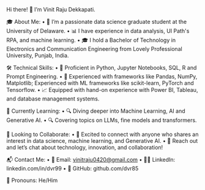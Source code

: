 Hi there! 👋 I’m Vinit Raju Dekkapati.

🎓 About Me:
	•	🌟 I’m a passionate data science graduate student at the University of Delaware.
	•	📊 I have experience in data analysis, UI Path's RPA, and machine learning.
	•	🎓 I hold a Bachelor of Technology in Electronics and Communication Engineering from Lovely Professional University, Punjab, India.

🛠 Technical Skills:
	•	🐍 Proficient in Python, Jupyter Notebooks, SQL, R and Prompt Engineering.
	•	🧠 Experienced with frameworks like Pandas, NumPy, Matplotlib; Experienced with ML frameworks like scikit-learn, PyTorch and Tensorflow.
	•	📈 Equipped with hand-on experience with Power BI, Tableau, and database management systems.

🌱 Currently Learning:
	•	🔍 Diving deeper into Machine Learning, AI and Generative AI.
 	•	🔍 Covering topics on LLMs, fine models and transformers.

🤝 Looking to Collaborate:
	•	🙌 Excited to connect with anyone who shares an interest in data science, machine learning, and Generative AI.
	•	📧 Reach out and let’s chat about technology, innovation, and collaboration!

📬 Contact Me:
	•	📧 Email: vinitraju0420@gmail.com
	•	👨‍💻 LinkedIn: linkedin.com/in/dvr99
	•	🐙 GitHub: github.com/dvr85

👤 Pronouns: He/Him

<!---
dvr85/dvr85 is a ✨ special ✨ repository because its `README.md` (this file) appears on your GitHub profile.
You can click the Preview link to take a look at your changes.
--->

